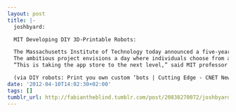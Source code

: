 ```yaml
---
layout: post
title: |-
  joshbyard:

  MIT Developing DIY 3D-Printable Robots:

  The Massachusetts Institute of Technology today announced a five-year research initiative to let people design personalized robots and have them made with three-dimensional printers.
  The ambitious project envisions a day where individuals choose from a set of templates to create a robot to solve a specific task, be it playing with a pet or measuring radon levels in a basement. It is funded by a $10 million National Science Foundation grant and includes the University of Pennsylvania and Harvard University.
  “This is taking the app store to the next level,” said MIT professor Daniela Rus. “To get the device, you push a button and return to the (printing) store later to pick it up. And the device would come with a customized programming environment.”

  (via DIY robots: Print you own custom ‘bots | Cutting Edge - CNET News)
date: '2012-04-10T14:02:30+02:00'
tags: []
tumblr_url: http://fabiantheblind.tumblr.com/post/20838270072/joshbyard-mit-developing-diy-3d-printable
---
```

